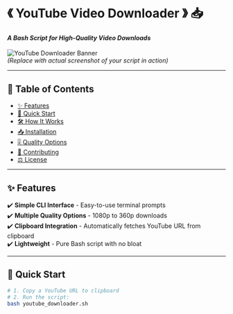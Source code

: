 # 《 YouTube Video Downloader 》 📥  
#### *A Bash Script for High-Quality Video Downloads*

![YouTube Downloader Banner](https://via.placeholder.com/800x200/7289DA/FFFFFF?text=YouTube+Video+Downloader)  
*(Replace with actual screenshot of your script in action)*  

---

## **📖 Table of Contents**  
- [✨ Features](#-features)  
- [🚀 Quick Start](#-quick-start)  
- [🛠️ How It Works](#%EF%B8%8F-how-it-works)  
- [📥 Installation](#-installation)  
- [🎚️ Quality Options](#%EF%B8%8F-quality-options)  
- [🤝 Contributing](#-contributing)  
- [⚖️ License](#-license)  

---

## **✨ Features**  
✔️ **Simple CLI Interface** - Easy-to-use terminal prompts  
✔️ **Multiple Quality Options** - 1080p to 360p downloads  
✔️ **Clipboard Integration** - Automatically fetches YouTube URL from clipboard  
✔️ **Lightweight** - Pure Bash script with no bloat  

---

## **🚀 Quick Start**  
```bash
# 1. Copy a YouTube URL to clipboard
# 2. Run the script:
bash youtube_downloader.sh
